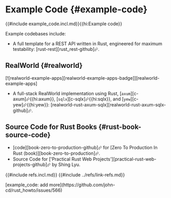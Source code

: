 # Example Code {#example-code}

{{#include example_code.incl.md}}{{hi:Example code}}

Example codebases include:

- A full template for a REST API written in Rust, engineered for maximum testability: [rust-rest][rust_rest-github]⮳.

## RealWorld {#realworld}

[![realworld-example-apps][realworld-example-apps-badge]][realworld-example-apps]

- A full-stack RealWorld implementation using Rust, [`axum`][c-axum]⮳{{hi:axum}}, [`sqlx`][c-sqlx]⮳{{hi:sqlx}}, and [`yew`][c-yew]⮳{{hi:yew}}: [realworld-rust-axum-sqlx][realworld-rust-axum-sqlx-github]⮳.

## Source Code for Rust Books {#rust-book-source-code}

- [code][book-zero-to-production-github]⮳ for [Zero To Production In Rust (book)][book-zero-to-production]⮳.
- Source Code for ['Practical Rust Web Projects'][practical-rust-web-projects-github]⮳ by Shing Lyu.

{{#include refs.incl.md}}
{{#include ../refs/link-refs.md}}

<div class="hidden">
[example_code: add more](https://github.com/john-cd/rust_howto/issues/566)
</div>
